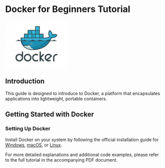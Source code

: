 # Docker for Beginners Tutorial

<p align="left">
  <img src="figures/docker-logo.jpg" width="200" /> 
</p>

## Introduction

This guide is designed to introduce to Docker, a platform that encapsulates applications into lightweight, portable containers.

## Getting Started with Docker

### Setting Up Docker

Install Docker on your system by following the official installation guide for [Windows](https://docs.docker.com/docker-for-windows/install/), [macOS](https://docs.docker.com/docker-for-mac/install/), or [Linux](https://docs.docker.com/engine/install/).

For more detailed explanations and additional code examples, please refer to the full tutorial in the accompanying PDF document.
